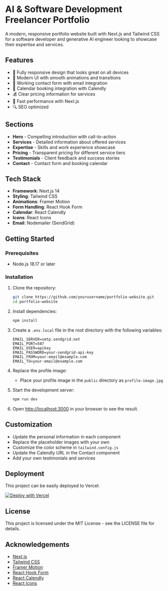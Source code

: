 # AI & Software Development Freelancer Portfolio

A modern, responsive portfolio website built with Next.js and Tailwind CSS for a software developer and generative AI engineer looking to showcase their expertise and services.

## Features

- 📱 Fully responsive design that looks great on all devices
- 🎨 Modern UI with smooth animations and transitions
- 📝 Working contact form with email integration
- 📅 Calendar booking integration with Calendly
- 💰 Clear pricing information for services
- 🚀 Fast performance with Next.js
- 🔍 SEO optimized

## Sections

- **Hero** - Compelling introduction with call-to-action
- **Services** - Detailed information about offered services
- **Expertise** - Skills and work experience showcase
- **Pricing** - Transparent pricing for different service tiers
- **Testimonials** - Client feedback and success stories
- **Contact** - Contact form and booking calendar

## Tech Stack

- **Framework**: Next.js 14
- **Styling**: Tailwind CSS
- **Animations**: Framer Motion
- **Form Handling**: React Hook Form
- **Calendar**: React Calendly
- **Icons**: React Icons
- **Email**: Nodemailer (SendGrid)

## Getting Started

### Prerequisites

- Node.js 18.17 or later

### Installation

1. Clone the repository:
   ```bash
   git clone https://github.com/yourusername/portfolio-website.git
   cd portfolio-website
   ```

2. Install dependencies:
   ```bash
   npm install
   ```

3. Create a `.env.local` file in the root directory with the following variables:
   ```
   EMAIL_SERVER=smtp.sendgrid.net
   EMAIL_PORT=587
   EMAIL_USER=apikey
   EMAIL_PASSWORD=your-sendgrid-api-key
   EMAIL_FROM=your-email@example.com
   EMAIL_TO=your-email@example.com
   ```

4. Replace the profile image:
   - Place your profile image in the `public` directory as `profile-image.jpg`

5. Start the development server:
   ```bash
   npm run dev
   ```

6. Open [http://localhost:3000](http://localhost:3000) in your browser to see the result.

## Customization

- Update the personal information in each component
- Replace the placeholder images with your own
- Customize the color scheme in `tailwind.config.js`
- Update the Calendly URL in the Contact component
- Add your own testimonials and services

## Deployment

This project can be easily deployed to Vercel:

[![Deploy with Vercel](https://vercel.com/button)](https://vercel.com/new/clone?repository-url=https://github.com/yourusername/portfolio-website)

## License

This project is licensed under the MIT License - see the LICENSE file for details.

## Acknowledgements

- [Next.js](https://nextjs.org/)
- [Tailwind CSS](https://tailwindcss.com/)
- [Framer Motion](https://www.framer.com/motion/)
- [React Hook Form](https://react-hook-form.com/)
- [React Calendly](https://github.com/tcampb/react-calendly)
- [React Icons](https://react-icons.github.io/react-icons/)
